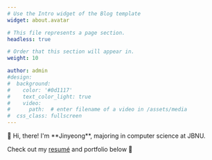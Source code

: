 ```yaml
---
# Use the Intro widget of the Blog template
widget: about.avatar

# This file represents a page section.
headless: true

# Order that this section will appear in.
weight: 10

author: admin
#design:
#  background:
#    color: '#0d1117'
#    text_color_light: true
#    video:
#      path:  # enter filename of a video in /assets/media
#  css_class: fullscreen
---
```


<div class="intro">
  <p class="text">👋 Hi, there! I'm **Jinyeong**, majoring in computer science at JBNU.</p>
</div>

Check out my [resumé](/about/) and portfolio below 🥑
